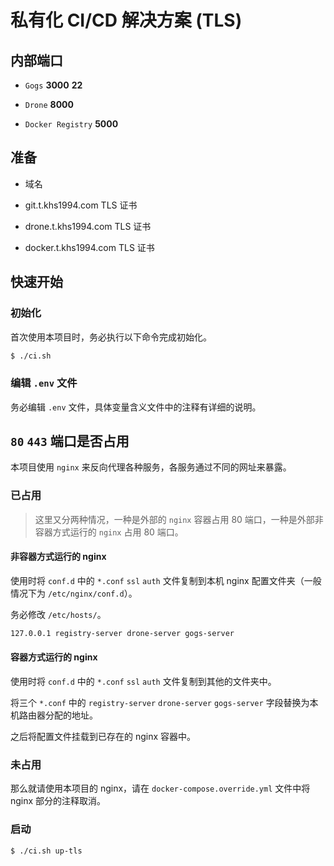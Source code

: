 # 私有化 CI/CD 解决方案 (TLS)

## 内部端口

* `Gogs` **3000** **22**

* `Drone` **8000**

* `Docker Registry` **5000**

## 准备

* 域名

* git.t.khs1994.com TLS 证书

* drone.t.khs1994.com TLS 证书

* docker.t.khs1994.com TLS 证书

## 快速开始

### 初始化

首次使用本项目时，务必执行以下命令完成初始化。

```bash
$ ./ci.sh
```

### 编辑 `.env` 文件

务必编辑 `.env` 文件，具体变量含义文件中的注释有详细的说明。

## `80` `443` 端口是否占用

本项目使用 `nginx` 来反向代理各种服务，各服务通过不同的网址来暴露。

### 已占用

>这里又分两种情况，一种是外部的 `nginx` 容器占用 80 端口，一种是外部非容器方式运行的 `nginx` 占用 80 端口。

#### 非容器方式运行的 nginx

使用时将 `conf.d` 中的 `*.conf` `ssl` `auth` 文件复制到本机 nginx 配置文件夹（一般情况下为 `/etc/nginx/conf.d`）。

务必修改 `/etc/hosts/`。

```bash
127.0.0.1 registry-server drone-server gogs-server
```

#### 容器方式运行的 nginx

使用时将 `conf.d` 中的 `*.conf` `ssl` `auth` 文件复制到其他的文件夹中。

将三个 `*.conf` 中的 `registry-server` `drone-server` `gogs-server` 字段替换为本机路由器分配的地址。

之后将配置文件挂载到已存在的 nginx 容器中。

### 未占用

那么就请使用本项目的 nginx，请在 `docker-compose.override.yml` 文件中将 nginx 部分的注释取消。

### 启动

```bash
$ ./ci.sh up-tls
```
